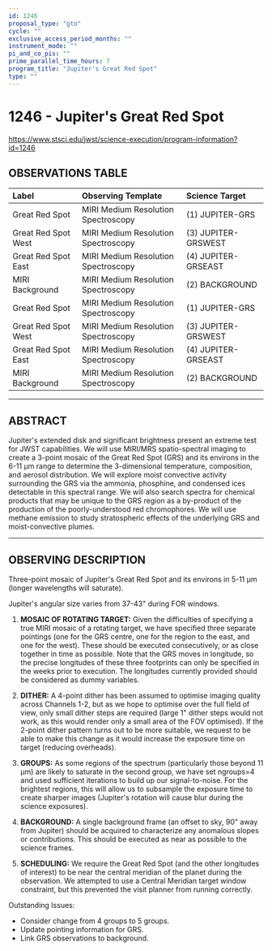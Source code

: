 ```yaml
---
id: 1246
proposal_type: "gto"
cycle: ""
exclusive_access_period_months: ""
instrument_mode: ""
pi_and_co_pis: ""
prime_parallel_time_hours: 7
program_title: "Jupiter's Great Red Spot"
type: ""
---
```

# 1246 - Jupiter's Great Red Spot
https://www.stsci.edu/jwst/science-execution/program-information?id=1246
## OBSERVATIONS TABLE
| Label                  | Observing Template                 | Science Target       |
| :--------------------- | :--------------------------------- | :------------------- |
| Great Red Spot         | MIRI Medium Resolution Spectroscopy | (1) JUPITER-GRS      |
| Great Red Spot West    | MIRI Medium Resolution Spectroscopy | (3) JUPITER-GRSWEST  |
| Great Red Spot East    | MIRI Medium Resolution Spectroscopy | (4) JUPITER-GRSEAST  |
| MIRI Background        | MIRI Medium Resolution Spectroscopy | (2) BACKGROUND       |
| Great Red Spot         | MIRI Medium Resolution Spectroscopy | (1) JUPITER-GRS      |
| Great Red Spot West    | MIRI Medium Resolution Spectroscopy | (3) JUPITER-GRSWEST  |
| Great Red Spot East    | MIRI Medium Resolution Spectroscopy | (4) JUPITER-GRSEAST  |
| MIRI Background        | MIRI Medium Resolution Spectroscopy | (2) BACKGROUND       |

---

## ABSTRACT

Jupiter's extended disk and significant brightness present an extreme test for JWST capabilities. We will use MIRI/MRS spatio-spectral imaging to create a 3-point mosaic of the Great Red Spot (GRS) and its environs in the 6-11 µm range to determine the 3-dimensional temperature, composition, and aerosol distribution. We will explore moist convective activity surrounding the GRS via the ammonia, phosphine, and condensed ices detectable in this spectral range. We will also search spectra for chemical products that may be unique to the GRS region as a by-product of the production of the poorly-understood red chromophores. We will use methane emission to study stratospheric effects of the underlying GRS and moist-convective plumes.

---

## OBSERVING DESCRIPTION

Three-point mosaic of Jupiter's Great Red Spot and its environs in 5-11 µm (longer wavelengths will saturate).

Jupiter's angular size varies from 37-43" during FOR windows.

1.  **MOSAIC OF ROTATING TARGET:** Given the difficulties of specifying a true MIRI mosaic of a rotating target, we have specified three separate pointings (one for the GRS centre, one for the region to the east, and one for the west). These should be executed consecutively, or as close together in time as possible. Note that the GRS moves in longitude, so the precise longitudes of these three footprints can only be specified in the weeks prior to execution. The longitudes currently provided should be considered as dummy variables.

2.  **DITHER:** A 4-point dither has been assumed to optimise imaging quality across Channels 1-2, but as we hope to optimise over the full field of view, only small dither steps are required (large 1" dither steps would not work, as this would render only a small area of the FOV optimised). If the 2-point dither pattern turns out to be more suitable, we request to be able to make this change as it would increase the exposure time on target (reducing overheads).

3.  **GROUPS:** As some regions of the spectrum (particularly those beyond 11 µm) are likely to saturate in the second group, we have set ngroups=4 and used sufficient iterations to build up our signal-to-noise. For the brightest regions, this will allow us to subsample the exposure time to create sharper images (Jupiter's rotation will cause blur during the science exposures).

4.  **BACKGROUND:** A single background frame (an offset to sky, 90" away from Jupiter) should be acquired to characterize any anomalous slopes or contributions. This should be executed as near as possible to the science frames.

5.  **SCHEDULING:** We require the Great Red Spot (and the other longitudes of interest) to be near the central meridian of the planet during the observation. We attempted to use a Central Meridian target window constraint, but this prevented the visit planner from running correctly.

Outstanding Issues:
*   Consider change from 4 groups to 5 groups.
*   Update pointing information for GRS.
*   Link GRS observations to background.